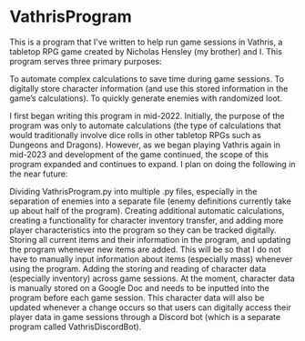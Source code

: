 # VathrisProgram
This is a program that I've written to help run game sessions in Vathris, a tabletop RPG game created by Nicholas Hensley (my brother) and I. This program serves three primary purposes:

To automate complex calculations to save time during game sessions.
To digitally store character information (and use this stored information in the game’s calculations).
To quickly generate enemies with randomized loot.

I first began writing this program in mid-2022. Initially, the purpose of the program was only to automate calculations (the type of calculations that would traditionally involve dice rolls in other tabletop RPGs such as Dungeons and Dragons). However, as we began playing Vathris again in mid-2023 and development of the game continued, the scope of this program expanded and continues to expand. I plan on doing the following in the near future:

Dividing VathrisProgram.py into multiple .py files, especially in the separation of enemies into a separate file (enemy definitions currently take up about half of the program).
Creating additional automatic calculations, creating a functionality for character inventory transfer, and adding more player characteristics into the program so they can be tracked digitally.
Storing all current items and their information in the program, and updating the program whenever new items are added. This will be so that I do not have to manually input information about items (especially mass) whenever using the program.
Adding the storing and reading of character data (especially inventory) across game sessions. At the moment, character data is manually stored on a Google Doc and needs to be inputted into the program before each game session. This character data will also be updated whenever a change occurs so that users can digitally access their player data in game sessions through a Discord bot (which is a separate program called VathrisDiscordBot).
